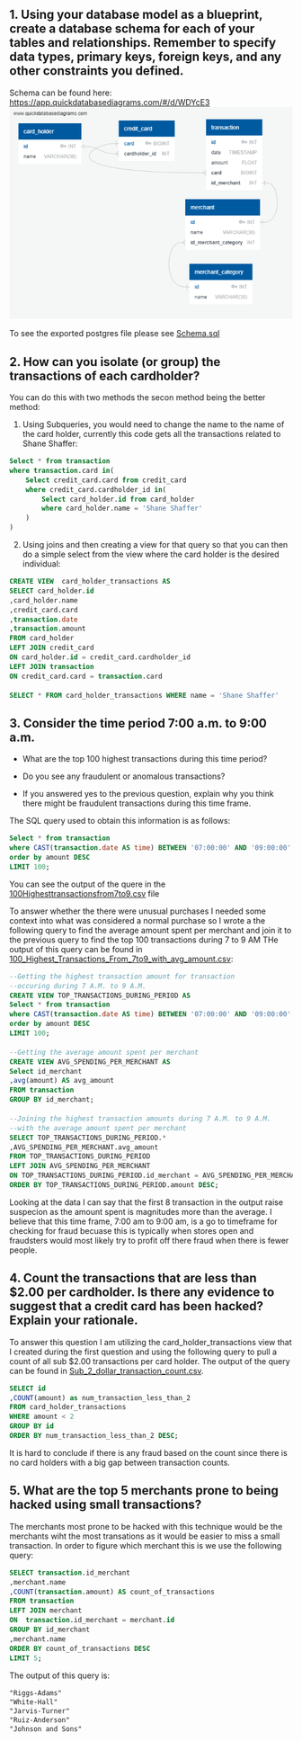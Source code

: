 ## 1. Using your database model as a blueprint, create a database schema for each of your tables and relationships. Remember to specify data types, primary keys, foreign keys, and any other constraints you defined.

Schema can be found here: https://app.quickdatabasediagrams.com/#/d/WDYcE3
![ERD](ERD.PNG?raw=true)

To see the exported postgres file please see [Schema.sql](Schema.sql)

## 2. How can you isolate (or group) the transactions of each cardholder?

You can do this with two methods the secon method being the better method:

1. Using Subqueries, you would need to change the name to the name of the card holder, currently this code gets all the transactions related to Shane Shaffer:

```SQL
Select * from transaction 
where transaction.card in( 
	Select credit_card.card from credit_card 
	where credit_card.cardholder_id in(
		Select card_holder.id from card_holder 
		where card_holder.name = 'Shane Shaffer'
	) 
)
```
2. Using joins and then creating a view for that query so that you can then do a simple select from the view where the card holder is the desired individual:

```SQL
CREATE VIEW  card_holder_transactions AS
SELECT card_holder.id
,card_holder.name
,credit_card.card
,transaction.date
,transaction.amount
FROM card_holder
LEFT JOIN credit_card
ON card_holder.id = credit_card.cardholder_id
LEFT JOIN transaction
ON credit_card.card = transaction.card

SELECT * FROM card_holder_transactions WHERE name = 'Shane Shaffer'

```
## 3. Consider the time period 7:00 a.m. to 9:00 a.m.

  * What are the top 100 highest transactions during this time period?

  * Do you see any fraudulent or anomalous transactions?

  * If you answered yes to the previous question, explain why you think there might be fraudulent transactions during this time frame.


The SQL query used to obtain this information is as follows:
```SQL
Select * from transaction
where CAST(transaction.date AS time) BETWEEN '07:00:00' AND '09:00:00'
order by amount DESC
LIMIT 100;
```
You can see the output of the quere in the [100Highesttransactionsfrom7to9.csv](100Highesttransactionsfrom7to9.csv) file

To answer whether the there were unusual purchases I needed some context into what was considered a normal purchase so I wrote a the following query to find the average amount spent per merchant and join it to the previous query to find the top 100 transactions during 7 to 9 AM THe output of this query can be found in [100_Highest_Transactions_From_7to9_with_avg_amount.csv](100_Highest_Transactions_From_7to9_with_avg_amount.csv):

```SQL
--Getting the highest transaction amount for transaction
--occuring during 7 A.M. to 9 A.M. 
CREATE VIEW TOP_TRANSACTIONS_DURING_PERIOD AS
Select * from transaction
where CAST(transaction.date AS time) BETWEEN '07:00:00' AND '09:00:00'
order by amount DESC
LIMIT 100;

--Getting the average amount spent per merchant
CREATE VIEW AVG_SPENDING_PER_MERCHANT AS
Select id_merchant
,avg(amount) AS avg_amount
FROM transaction
GROUP BY id_merchant;

--Joining the highest transaction amounts during 7 A.M. to 9 A.M.
--with the average amount spent per merchant
SELECT TOP_TRANSACTIONS_DURING_PERIOD.* 
,AVG_SPENDING_PER_MERCHANT.avg_amount
FROM TOP_TRANSACTIONS_DURING_PERIOD
LEFT JOIN AVG_SPENDING_PER_MERCHANT
ON TOP_TRANSACTIONS_DURING_PERIOD.id_merchant = AVG_SPENDING_PER_MERCHANT.id_merchant
ORDER BY TOP_TRANSACTIONS_DURING_PERIOD.amount DESC;
```
Looking at the data I can say that the first 8 transaction in the output raise suspecion as the amount spent is magnitudes more than the average. I believe that this time frame, 7:00 am to 9:00 am, is a go to timeframe for checking for fraud becuase this is typically when stores open and fraudsters would most likely try to profit off there fraud when there is fewer people.  

## 4. Count the transactions that are less than $2.00 per cardholder. Is there any evidence to suggest that a credit card has been hacked? Explain your rationale.

To answer this question I am utilizing the card_holder_transactions view that I created during the first question and using the following query to pull a count of all sub $2.00 transactions per card holder. The output of the query can be found in [Sub_2_dollar_transaction_count.csv](Sub_2_dollar_transaction_count.csv).

```SQL
SELECT id
,COUNT(amount) as num_transaction_less_than_2
FROM card_holder_transactions
WHERE amount < 2
GROUP BY id
ORDER BY num_transaction_less_than_2 DESC;
```

It is hard to conclude if there is any fraud based on the count since there is no card holders with a big gap between transaction counts.

## 5. What are the top 5 merchants prone to being hacked using small transactions?

The merchants most prone to be hacked with this technique would be the merchants wiht the most transations as it would be easier to miss a small transaction. In order to figure which merchant this is we use the following query:

```SQL
SELECT transaction.id_merchant
,merchant.name
,COUNT(transaction.amount) AS count_of_transactions
FROM transaction
LEFT JOIN merchant
ON  transaction.id_merchant = merchant.id
GROUP BY id_merchant
,merchant.name
ORDER BY count_of_transactions DESC
LIMIT 5;
```
The output of this query is:

```
"Riggs-Adams"
"White-Hall"
"Jarvis-Turner"
"Ruiz-Anderson"
"Johnson and Sons"
```